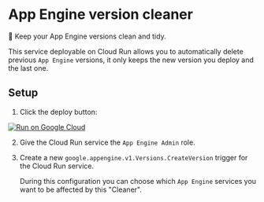 # App Engine version cleaner

🧹 Keep your App Engine versions clean and tidy. 

This service deployable on Cloud Run allows you to automatically delete previous `App Engine` versions, it only keeps the new version you deploy and the last one.

## Setup

1. Click the deploy button:

[![Run on Google Cloud](https://deploy.cloud.run/button.svg)](https://deploy.cloud.run/?git_repo=https://github.com/SantiMA10/app-engine-version-cleaner.git)

2. Give the Cloud Run service the `App Engine Admin` role.
3. Create a new `google.appengine.v1.Versions.CreateVersion` trigger for the Cloud Run service.

    During this configuration you can choose which `App Engine` services you want to be affected by this "Cleaner".